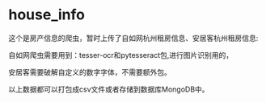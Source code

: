 # house_info
这个是房产信息的爬虫，暂时上传了自如网杭州租房信息、安居客杭州租房信息:



自如网爬虫需要用到：tesser-ocr和pytesseract包,进行图片识别用的，

安居客需要破解自定义的数字字体，不需要额外包。

以上数据都可以打包成csv文件或者存储到数据库MongoDB中。



